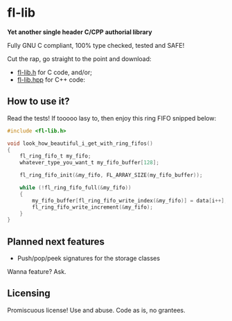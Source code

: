 # fl-lib

**Yet another single header C/CPP authorial library**

Fully GNU C compliant, 100% type checked, tested and SAFE!

Cut the rap, go straight to the point and download:
  - [fl-lib.h](https://github.com/flplv/fl-lib/releases/download/v0.0.0/fl-lib.h) for C code, and/or;
  - [fl-lib.hpp](https://github.com/flplv/fl-lib/releases/download/v0.0.0/fl-lib.hpp) for C++ code:

## How to use it?

Read the tests! If tooooo lasy to, then enjoy this ring FIFO snipped below:

```c
#include <fl-lib.h>

void look_how_beautiful_i_get_with_ring_fifos()
{
    fl_ring_fifo_t my_fifo;
    whatever_type_you_want_t my_fifo_buffer[128];

    fl_ring_fifo_init(&my_fifo, FL_ARRAY_SIZE(my_fifo_buffer));

    while (!fl_ring_fifo_full(&my_fifo))
    {
        my_fifo_buffer[fl_ring_fifo_write_index(&my_fifo)] = data[i++];
        fl_ring_fifo_write_increment(&my_fifo);
    }
}
```

## Planned next features

  - Push/pop/peek signatures for the storage classes

  Wanna feature? Ask.

## Licensing

Promiscuous license! Use and abuse. Code as is, no grantees.
